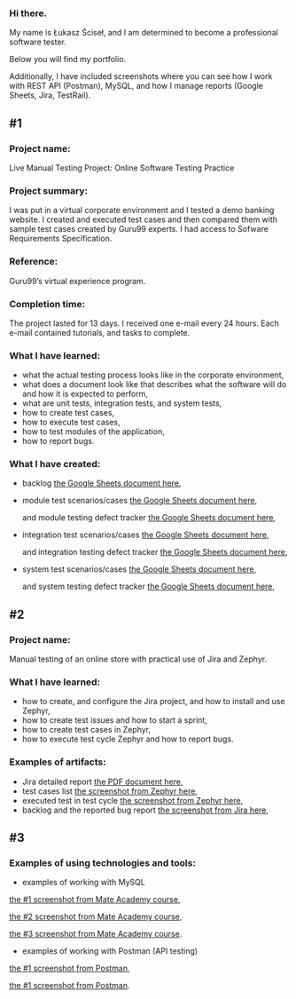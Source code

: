 ### Hi there.
My name is Łukasz Ściseł, and I am determined to become a professional software tester.

Below you will find my portfolio.

Additionally, I have included screenshots where you can see how I work with REST API (Postman), MySQL, and how I manage reports (Google Sheets, Jira, TestRail).

## #1
### Project name:
Live Manual Testing Project: Online Software Testing Practice

### Project summary:
I was put in a virtual corporate environment and I tested a demo banking website. I created and executed test cases and then compared them with sample test cases created by Guru99 experts. I had access to Sofware Requirements Specification.

### Reference:
Guru99’s virtual experience program.

### Completion time:
The project lasted for 13 days. I received one e-mail every 24 hours. Each e-mail contained tutorials, and tasks to complete.

### What I have learned:
- what the actual testing process looks like in the corporate environment,
- what does a document look like that describes what the software will do and how it is expected to perform,
- what are unit tests, integration tests, and system tests,
- how to create test cases,
- how to execute test cases,
- how to test modules of the application,
- how to report bugs.

### What I have created:
- backlog [the Google Sheets document here](https://docs.google.com/spreadsheets/d/1cHQy8ifQJJT14hLBdCxtcXK6ndZrK823kww7ty21m38/edit#gid=0),
- module test scenarios/cases  [the Google Sheets document here](https://docs.google.com/spreadsheets/d/1nKiKVvcPngOHWtf-8-jgC08PRpVD76AHFl91wB2M8Bc/edit?usp=sharing),
  
  and module testing defect tracker  [the Google Sheets document here](https://docs.google.com/spreadsheets/d/18caTbhnhyFdd0_751qsvCvxSfd6pHNtMg2C9GFLhcTE/edit?usp=sharing),
  
- integration test scenarios/cases  [the Google Sheets document here](https://docs.google.com/spreadsheets/d/117-0vLWJUZ6y1AfD4A8hDZop-xujOKD514F6ICNOKTc/edit?usp=sharing),
  
  and integration testing defect tracker  [the Google Sheets document here](https://docs.google.com/spreadsheets/d/1ewQ22acefRgmsx2w6Qc7ArdStzv-7VZ6HRgvmkDAb7Y/edit?usp=sharing),
  
- system test scenarios/cases  [the Google Sheets document here](https://docs.google.com/spreadsheets/d/1t_3Zy7IhPQ7wYaRBm3bVSr5nY6jvcKCwfQVLQVLLAKE/edit?usp=sharing), 
  
  and system testing defect tracker  [the Google Sheets document here](https://docs.google.com/spreadsheets/d/1ylM4boIoCYbDwP8Wx4Lc9KYP1AU6n1YEQnfwCJX1pOc/edit), 

## #2
### Project name:
Manual testing of an online store with practical use of Jira and Zephyr.

### What I have learned:
- how to create, and configure the Jira project, and how to install and use Zephyr,
- how to create test issues and how to start a sprint,
- how to create test cases in Zephyr,
- how to execute test cycle Zephyr and how to report bugs.

### Examples of artifacts:
- Jira detailed report [the PDF document here](https://drive.google.com/file/d/1eCdbf6YVvSFhLBCu1bCqdJ5olrGrfMBy/view),
- test cases list [the screenshot from Zephyr here](https://drive.google.com/file/d/1OU-bxEBRfvdkLsZU4xZPkaHq3DlfhEeT/view),
- executed test in test cycle [the screenshot from Zephyr here](https://drive.google.com/file/d/1SK3kcJVQuuL9_NBdj2w-19TIWQ5nRJ-U/view?usp=sharing),
- backlog and the reported bug report [the screenshot from Jira here](https://drive.google.com/file/d/105cIAkqVyeFKrUococ4I3bGncGr2phx8/view),

## #3
### Examples of using technologies and tools:
- examples of working with MySQL

[the #1 screenshot from Mate Academy course](https://drive.google.com/file/d/19vxrc-usUMIVqT1Ef8yyuy0-8QEDN7qi/view),

[the #2 screenshot from Mate Academy course](https://drive.google.com/file/d/1-DfuCuDhpsi861Sj7DGD4X_E5crhbKzC/view),

[the #3 screenshot from Mate Academy course](https://drive.google.com/file/d/1BG27uK4kuhbNMNiLlBllsrAr2pEeehcp/view?usp=sharing).

- examples of working with Postman (API testing)

[the #1 screenshot from Postman](https://drive.google.com/file/d/1iWGWNXGdMCLcRZA3f9YEw_52PCC3GbZe/view),

[the #1 screenshot from Postman](https://drive.google.com/file/d/1QdU6FAVNpwEoHXhszRk9rxF3EOSCwhvV/view).



<!--
**scisel/scisel** is a ✨ _special_ ✨ repository because its `README.md` (this file) appears on your GitHub profile.

Here are some ideas to get you started:

- 🔭 I’m currently working on ...
- 🌱 I’m currently learning ...
- 👯 I’m looking to collaborate on ...
- 🤔 I’m looking for help with ...
- 💬 Ask me about ...
- 📫 How to reach me: ...
- 😄 Pronouns: ...
- ⚡ Fun fact: ...
-->
